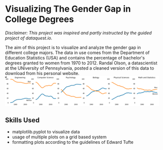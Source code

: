 # Visualizing The Gender Gap in College Degrees

*Disclaimer: This project was inspired and partly instructed by the guided project of dataquest.io.*

The aim of this project is to visualize and analyze the gender gap in different college majors. The data in use comes from the Department of Education Statistics (USA) and contains the percentage of bachelor's degrees granted to women from 1970 to 2012. Randal Olson, a datascientist at the UNiversity of Pennsylvania, posted a cleaned version of this data to download from his personal website.
![Data](initial.png)

## Skills Used
* matplotlib.pyplot to visualize data
* usage of multiple plots on a grid based system
* formatting plots according to the guidelines of Edward Tufte
